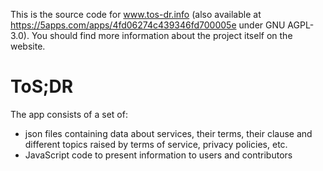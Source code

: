 This is the source code for www.tos-dr.info (also available at
https://5apps.com/apps/4fd06274c439346fd700005e under GNU AGPL-3.0). You should
find more information about the project itself on the website.

# ToS;DR

The app consists of a set of:
+ json files containing data about services, their terms, their clause and
different topics raised by terms of service, privacy policies, etc.
+ JavaScript code to present information to users and contributors


